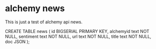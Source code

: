 # alchemy news
This is just a test of alchemy api news.


CREATE TABLE news (
    id          BIGSERIAL PRIMARY KEY,
    alchemyid   text NOT NULL,
    sentiment   text NOT NULL,
    url         text NOT NULL,
    title       text NOT NULL,
    doc         JSON
);
